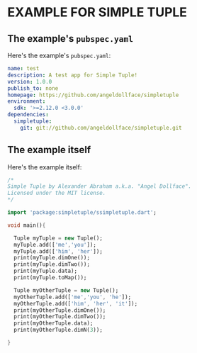 # EXAMPLE FOR SIMPLE TUPLE

## The example's `pubspec.yaml`

Here's the example's `pubspec.yaml`:

```YAML
name: test
description: A test app for Simple Tuple!
version: 1.0.0
publish_to: none
homepage: https://github.com/angeldollface/simpletuple
environment:
  sdk: '>=2.12.0 <3.0.0'
dependencies:
  simpletuple:
    git: git://github.com/angeldollface/simpletuple.git
```

## The example itself

Here's the example itself:

```dart
/*
Simple Tuple by Alexander Abraham a.k.a. "Angel Dollface".
Licensed under the MIT license.
*/

import 'package:simpletuple/ssimpletuple.dart';

void main(){

  Tuple myTuple = new Tuple();
  myTuple.add(['me','you']);
  myTuple.add(['him', 'her']);
  print(myTuple.dimOne());
  print(myTuple.dimTwo());
  print(myTuple.data);
  print(myTuple.toMap());

  Tuple myOtherTuple = new Tuple();
  myOtherTuple.add(['me','you', 'he']);
  myOtherTuple.add(['him', 'her', 'it']);
  print(myOtherTuple.dimOne());
  print(myOtherTuple.dimTwo());
  print(myOtherTuple.data);
  print(myOtherTuple.dimN(3));

}
```
